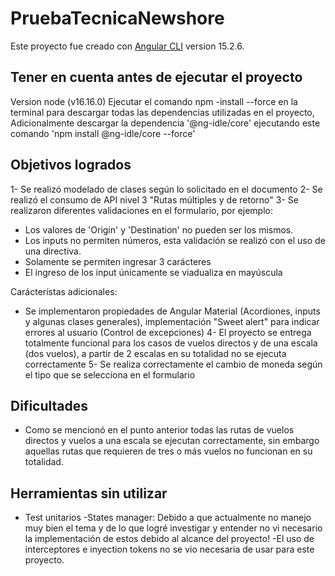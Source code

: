 # PruebaTecnicaNewshore

Este proyecto fue creado con [Angular CLI](https://github.com/angular/angular-cli) version 15.2.6.

## Tener en cuenta antes de ejecutar el proyecto

Version node (v16.16.0)
Ejecutar el comando npm -install --force en la terminal para descargar todas las dependencias utilizadas en el proyecto,
Adicionalmente descargar la dependencia  '@ng-idle/core' ejecutando este comando 'npm install @ng-idle/core --force'

## Objetivos logrados

1- Se realizó modelado de clases según lo solicitado en el documento
2- Se realizó el consumo de API nivel 3 "Rutas múltiples y de retorno"
3- Se realizaron diferentes validaciones en el formulario, por ejemplo:
  - Los valores de 'Origin' y 'Destination' no pueden ser los mismos.
  - Los inputs no permiten números, esta validación se realizó con el uso de una directiva.
  - Solamente se permiten ingresar 3 carácteres
  - El ingreso de los input únicamente se viadualiza en mayúscula

Carácterístas adicionales:
- Se implementaron propiedades de Angular Material (Acordiones, inputs y algunas clases generales), implementación "Sweet alert" para indicar errores al usuario (Control de excepciones) 
4- El proyecto se entrega totalmente funcional para los casos de vuelos directos y de una escala (dos vuelos), a partir de 2 escalas en su totalidad no se ejecuta correctamente
5- Se realiza correctamente el cambio de moneda según el tipo que se selecciona en el formulario

##  Dificultades 

- Como se mencionó en el punto anterior todas las rutas de vuelos directos y vuelos a una escala se ejecutan correctamente, sin embargo aquellas rutas que requieren de tres o más vuelos no funcionan en su totalidad.

## Herramientas sin utilizar
- Test unitarios
-States manager: Debido a que actualmente no manejo muy bien el tema y de lo que logré investigar y entender no vi necesario la implementación de estos debido al alcance del proyecto!
-El uso de interceptores e inyection tokens no se vio necesaria de usar para este proyecto. 
